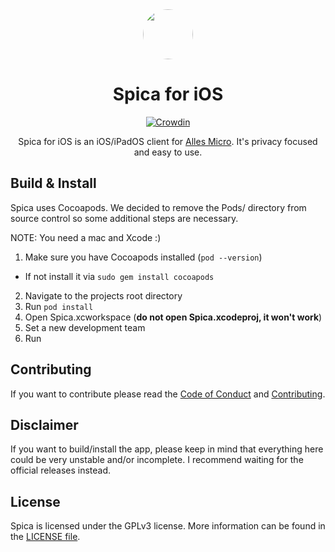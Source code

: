 <div align="center">
<img src="https://i.imgur.com/74V3rnH.png" height="80" length="80" style="border-radius:50%">

# Spica for iOS

[![Crowdin](https://badges.crowdin.net/spica/localized.svg)](https://crowdin.com/project/spica)

Spica for iOS is an iOS/iPadOS client for [Alles Micro](https://micro.alles.cx). It's privacy focused and easy to use.
</div>

## Build & Install

Spica uses Cocoapods. We decided to remove the Pods/ directory from source control so some additional steps are necessary.

NOTE: You need a mac and Xcode :)

1. Make sure you have Cocoapods installed (`pod --version`)
  - If not install it via `sudo gem install cocoapods`
2. Navigate to the projects root directory
3. Run `pod install`
4. Open Spica.xcworkspace (**do not open Spica.xcodeproj, it won't work**)
5. Set a new development team
6. Run

## Contributing

If you want to contribute please read the [Code of Conduct](CODE_OF_CONDUCT.md) and [Contributing](CONTRIBUTING.md).

## Disclaimer

If you want to build/install the app, please keep in mind that everything here could be very unstable and/or incomplete. I recommend waiting for the official releases instead.

## License

Spica is licensed under the GPLv3 license. More information can be found in the [LICENSE file](LICENSE).
